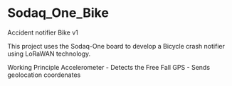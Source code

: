 # Sodaq_One_Bike
Accident notifier Bike v1

This project uses the Sodaq-One board to develop a Bicycle crash notifier using LoRaWAN technology.

Working Principle
Accelerometer - Detects the Free Fall 
GPS - Sends geolocation coordenates


